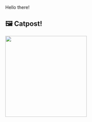 Hello there!



## 🖼️ Catpost!

<sub>
    <img src="https://cdn2.thecatapi.com/images/G__PvOxyd.png" height="256">
</sub>

